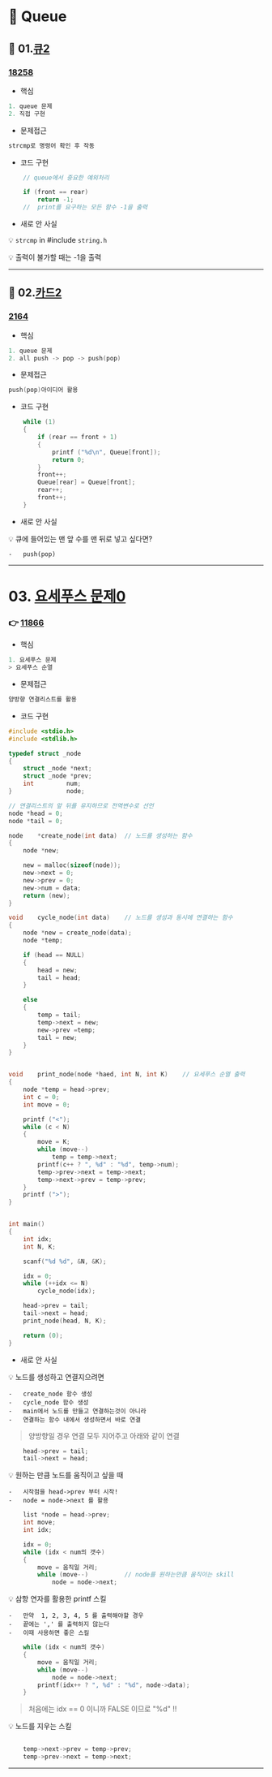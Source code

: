 # 📌 Queue

## 📌 01.[큐2](https://www.acmicpc.net/problem/18258) 

### [18258](https://github.com/Ejaeda/Data_Structure/blob/master/CodingTest/%EB%B0%B1%EC%A4%80/19_QueueDequeue/01_18258.c)

- 핵심
```.c
1. queue 문제
2. 직접 구현
```

- 문제접근
```.c
strcmp로 명령어 확인 후 작동
```

- 코드 구현
```.c
    // queue에서 중요한 예외처리

    if (front == rear)
        return -1;
    //  print를 요구하는 모든 함수 -1을 출력
```

-  새로 안 사실

💡 `strcmp` in #include `string.h`

💡 출력이 불가할 때는 -1을 출력 

-----

## 📌 02.[카드2](https://www.acmicpc.net/problem/2164) 

### [2164](https://github.com/Ejaeda/Data_Structure/blob/master/CodingTest/%EB%B0%B1%EC%A4%80/19_QueueDequeue/02_2164.c)

- 핵심
```.c
1. queue 문제
2. all push -> pop -> push(pop)
```

- 문제접근
```.c
push(pop)아이디어 활용
```

- 코드 구현
```.c
    while (1)
    {
        if (rear == front + 1)
        {
            printf ("%d\n", Queue[front]);
            return 0;
        }
        front++;
        Queue[rear] = Queue[front];
        rear++;
        front++;
    }
```

-  새로 안 사실

💡 큐에 들어있는 맨 앞 수를 맨 뒤로 넣고 싶다면?

    -   push(pop)

-----

# 03. [요세푸스 문제0](https://www.acmicpc.net/problem/11866) 

### :point_right: [11866](https://github.com/Ejaeda/Data_Structure/blob/master/CodingTest/%EB%B0%B1%EC%A4%80/19_QueueDequeue/03_11866.c)

- 핵심
```.c
1. 요세푸스 문제
> 요세푸스 순열
```

- 문제접근
```.c
양방향 연결리스트를 활용
```

- 코드 구현
```.c
#include <stdio.h>
#include <stdlib.h>

typedef struct _node
{
    struct _node *next;
    struct _node *prev;
    int         num;
}               node;

// 연결리스트의 앞 뒤를 유지하므로 전역변수로 선언
node *head = 0;
node *tail = 0;

node    *create_node(int data)  // 노드를 생성하는 함수
{
    node *new;

    new = malloc(sizeof(node));
    new->next = 0;
    new->prev = 0;
    new->num = data;
    return (new);
}

void    cycle_node(int data)    // 노드를 생성과 동시에 연결하는 함수
{
    node *new = create_node(data);
    node *temp;

    if (head == NULL)
    {
        head = new;
        tail = head;
    }

    else
    {
        temp = tail;
        temp->next = new;
        new->prev =temp;
        tail = new;
    }
}


void    print_node(node *haed, int N, int K)    // 요세푸스 순열 출력
{
    node *temp = head->prev;
    int c = 0;
    int move = 0;

    printf ("<");
    while (c < N)
    {
        move = K;
        while (move--)
            temp = temp->next;
        printf(c++ ? ", %d" : "%d", temp->num);
        temp->prev->next = temp->next;
        temp->next->prev = temp->prev;
    }
    printf (">");
}


int main()
{
    int idx;
    int N, K;

    scanf("%d %d", &N, &K);

    idx = 0;
    while (++idx <= N)
        cycle_node(idx);

    head->prev = tail;
    tail->next = head;
    print_node(head, N, K);

    return (0);
}
```

-  새로 안 사실

💡 노드를 생성하고 연결지으려면

    -   create_node 함수 생성
    -   cycle_node 함수 생성
    -   main에서 노드를 만들고 연결하는것이 아니라
    -   연결하는 함수 내에서 생성하면서 바로 연결
> 양방향일 경우 연결 모두 지어주고 아래와 같이 연결
```.c
    head->prev = tail;
    tail->next = head;
```

💡 원하는 만큼 노드를 움직이고 싶을 때

    -   시작점을 head->prev 부터 시작!
    -   node = node->next 를 활용

```.c
    list *node = head->prev;
    int move;
    int idx;

    idx = 0;
    while (idx < num의 갯수)
    {
        move = 움직일 거리;
        while (move--)          // node를 원하는만큼 움직이는 skill
            node = node->next;
```


💡 삼항 연자를 활용한 printf 스킬

    -   만약  1, 2, 3, 4, 5 를 출력해야할 경우
    -   끝에는 ',' 를 출력하지 않는다
    -   이때 사용하면 좋은 스킬

```.c
    while (idx < num의 갯수)
    {
        move = 움직일 거리;
        while (move--)
            node = node->next;
        printf(idx++ ? ", %d" : "%d", node->data);
    }
```
>   처음에는 idx == 0 이니까 FALSE 이므로 "%d" !!

💡 노드를 지우는 스킬

```.c
    
    temp->next->prev = temp->prev;
    temp->prev->next = temp->next;

```

-----